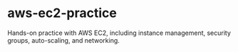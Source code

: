 # aws-ec2-practice
Hands-on practice with AWS EC2, including instance management, security groups, auto-scaling, and networking.
